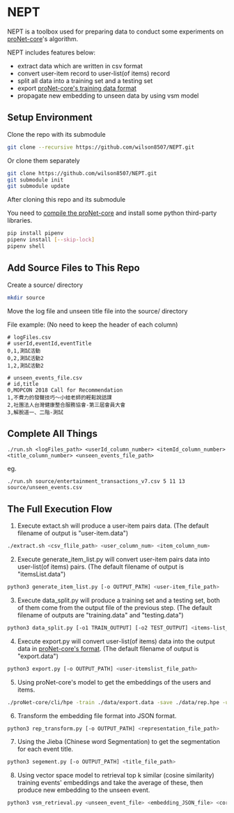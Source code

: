 # NEPT

NEPT is a toolbox used for preparing data to conduct some experiments on [proNet-core](https://github.com/cnclabs/proNet-core)'s algorithm.

NEPT includes features below:
- extract data which are written in csv format
- convert user-item record to user-list(of items) record
- split all data into a training set and a testing set
- export [proNet-core's training data format](https://github.com/cnclabs/proNet-core#task)
- propagate new embedding to unseen data by using vsm model

## Setup Environment
Clone the repo with its submodule
```bash
git clone --recursive https://github.com/wilson8507/NEPT.git
```
Or clone them separately
```bash
git clone https://github.com/wilson8507/NEPT.git
git submodule init
git submodule update
```
After cloning this repo and its submodule

You need to [compile the proNet-core](https://github.com/cnclabs/proNet-core#compilation) and install some python third-party libraries.
```bash
pip install pipenv
pipenv install [--skip-lock]
pipenv shell
```

## Add Source Files to This Repo
Create a source/ directory
```bash
mkdir source
```
Move the log file and unseen title file into the source/ directory

File example:
(No need to keep the header of each column)
```csv
# logFiles.csv
# userId,eventId,eventTitle
0,1,測試活動
0,2,測試活動2
1,2,測試活動2
```
```csv
# unseen_events_file.csv
# id,title
0,MOPCON 2018 Call for Recommendation
1,不費力的發聲技巧～小蛙老師的輕鬆說話課
2,社團法人台灣健康整合服務協會-第三屆會員大會
3,解脫道一、二階-測試
```

## Complete All Things
```
./run.sh <logFiles_path> <userId_column_number> <itemId_column_number> <title_column_number> <unseen_events_file_path>
```
eg.
```
./run.sh source/entertainment_transactions_v7.csv 5 11 13 source/unseen_events.csv
```

## The Full Execution Flow
1. Execute extact.sh will produce a user-item pairs data.
(The default filename of output is "user-item.data")
```bash
./extract.sh <csv_flile_path> <user_column_num> <item_column_num>
```
2. Execute generate_item_list.py will convert user-item pairs data into user-list(of items) pairs.
(The default filename of output is "itemsList.data")
```bash
python3 generate_item_list.py [-o OUTPUT_PATH] <user-item_file_path>
```
3. Execute data_split.py will produce a training set and a testing set, both of them come from the output file of the previous step. 
(The default filename of outputs are "training.data" and "testing.data")
```bash
python3 data_split.py [-o1 TRAIN_OUTPUT] [-o2 TEST_OUTPUT] <items-list_file_path>
```
4. Execute export.py will convert user-list(of items) data into the output data in [proNet-core's format](https://github.com/cnclabs/proNet-core#task).
(The default filename of output is "export.data")
```bash
python3 export.py [-o OUTPUT_PATH] <user-itemslist_file_path>
```
5. Using proNet-core's model to get the embeddings of the users and items.
```bash
./proNet-core/cli/hpe -train ./data/export.data -save ./data/rep.hpe -undirected 1 -dimensions 128 -reg 0.01 -sample_times 5 -walk_steps 5 -negative_samples 5 -alpha 0.025 -threads 4
```
6. Transform the embedding file format into JSON format.
```bash
python3 rep_transform.py [-o OUTPUT_PATH] <representation_file_path>
```
7. Using the Jieba (Chinese word Segmentation) to get the segmentation for each event title.
```bash
python3 segement.py [-o OUTPUT_PATH] <title_file_path>
```
8. Using vector space model to retrieval top k similar (cosine similarity) training events' embeddings and take the average of these, then produce new embedding to the unseen event.
```bash
python3 vsm_retrieval.py <unseen_event_file> <embedding_JSON_file> <corpus_json_file>(title's segemntation)
```
